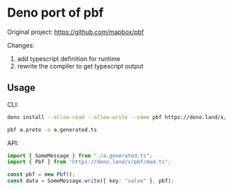 # Deno port of pbf

Original project: https://github.com/mapbox/pbf

Changes:

1. add typescript definition for runtime
2. rewrite the compiler to get typescript output

## Usage

CLI:

```bash
deno install --allow-read --allow-write --name pbf https://deno.land/x/pbf/cli.ts
```

```bash
pbf a.proto -o a.generated.ts
```

API:

```typescript
import { SomeMessage } from "./a.generated.ts";
import { Pbf } from "https://deno.land/x/pbf/mod.ts";

const pbf = new Pbf();
const data = SomeMessage.write({ key: "value" }, pbf);
```
